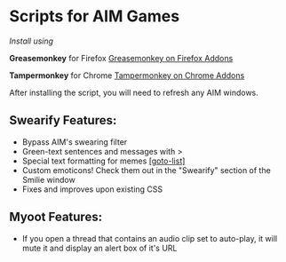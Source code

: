 # Scripts for AIM Games
_Install using_ 

**Greasemonkey** for Firefox [Greasemonkey on Firefox Addons](https://addons.mozilla.org/en-Us/firefox/addon/greasemonkey/)

**Tampermonkey** for Chrome [Tampermonkey on Chrome Addons](https://chrome.google.com/webstore/detail/tampermonkey/dhdgffkkebhmkfjojejmpbldmpobfkfo?hl=en)

After installing the script, you will need to refresh any AIM windows.

## Swearify Features:
- Bypass AIM's swearing filter
- Green-text sentences and messages with >
- Special text formatting for memes [[goto-list]](https://openuserjs.org/scripts/AIMGamesDaler/Swearify#list-of-memes-)
- Custom emoticons! Check them out in the "Swearify" section of the Smilie window
- Fixes and improves upon existing CSS

## Myoot Features:
- If you open a thread that contains an audio clip set to auto-play, it will mute it and display an alert box of it's URL
